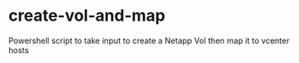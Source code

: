 # create-vol-and-map
Powershell script to take input to create a Netapp Vol then map it to vcenter hosts

